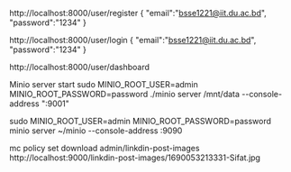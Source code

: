 http://localhost:8000/user/register
{
  "email":"bsse1221@iit.du.ac.bd",
  "password":"1234"
}

http://localhost:8000/user/login
{
  "email":"bsse1221@iit.du.ac.bd",
  "password":"1234"
}

http://localhost:8000/user/dashboard


Minio server start 
sudo MINIO_ROOT_USER=admin MINIO_ROOT_PASSWORD=password ./minio server /mnt/data --console-address ":9001"

sudo MINIO_ROOT_USER=admin MINIO_ROOT_PASSWORD=password minio server ~/minio --console-address :9090

mc policy set download admin/linkdin-post-images
http://localhost:9000/linkdin-post-images/1690053213331-Sifat.jpg

